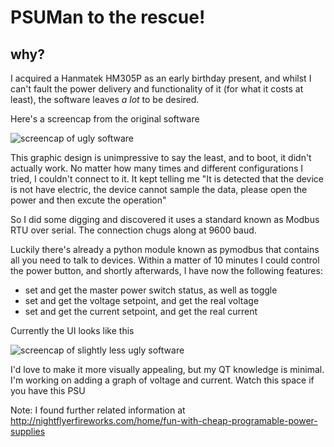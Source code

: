# PSUMan to the rescue!
## why?
I acquired a Hanmatek HM305P as an early birthday present, and whilst I can't fault the power delivery and functionality of it (for what it costs at least), the software leaves *a lot* to be desired.

Here's a screencap from the original software

![screencap of ugly software](https://cdn.discordapp.com/attachments/399691384652562434/716690129799872582/unknown.png)

This graphic design is unimpressive to say the least, and to boot, it didn't actually work. No matter how many times and different configurations I tried, I couldn't connect to it. It kept telling me "It is detected that the device is not have electric, the device cannot sample the data, please open the power and then excute the operation"

So I did some digging and discovered it uses a standard known as Modbus RTU over serial. The connection chugs along at 9600 baud. 

Luckily there's already a python module known as pymodbus that contains all you need to talk to devices. Within a matter of 10 minutes I could control the power button, and shortly afterwards, I have now the following features:
* set and get the master power switch status, as well as toggle
* set and get the voltage setpoint, and get the real voltage
* set and get the current setpoint, and get the real current

Currently the UI looks like this

![screencap of slightly less ugly software](https://media.discordapp.net/attachments/399691384652562434/787681840826810408/unknown.png)

I'd love to make it more visually appealing, but my QT knowledge is minimal. I'm working on adding a graph of voltage and current.
Watch this space if you have this PSU

Note: I found further related information at http://nightflyerfireworks.com/home/fun-with-cheap-programable-power-supplies